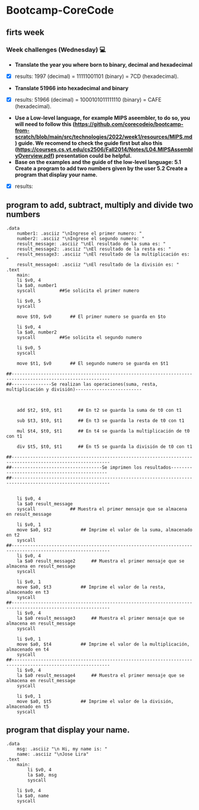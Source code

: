 # Bootcamp-CoreCode

## firts week
### Week challenges (Wednesday) 💻
- **Translate the year you where born to binary, decimal and hexadecimal**
- [x] results: 1997 (decimal) = 11111001101 (binary) = 7CD (hexadecimal).
- **Translate 51966 into hexadecimal and binary**
- [x] results: 51966 (decimal) = 1000101011111110 (binary) = CAFE (hexadecimal).
- **Use a Low-level language, for example MIPS aseembler, to do so, you will need to follow this (https://github.com/corecodeio/bootcamp-from-scratch/blob/main/src/technologies/2022/week1/resources/MIPS.md) guide. We recomend to check the guide first but also this (https://courses.cs.vt.edu/cs2506/Fall2014/Notes/L04.MIPSAssemblyOverview.pdf) presentation could be helpful.**
- **Base on the examples and the guide of the low-level language: 5.1 Create a program to add two numbers given by the user 5.2 Create a program that display your name.**
- [x] results: 
## program to add, subtract, multiply and divide two numbers

	.data
		number1: .asciiz "\nIngrese el primer numero: "
		number2: .asciiz "\nIngrese el segundo numero: "
		result_message: .asciiz "\nEl resultado de la suma es: "
		result_message2: .asciiz "\nEl resultado de la resta es: "
		result_message3: .asciiz "\nEl resultado de la multiplicación es: "
		result_message4: .asciiz "\nEl resultado de la división es: "
	.text
		main:
		li $v0, 4
		la $a0, number1		
		syscall			##Se solicita el primer numero

		li $v0, 5
		syscall

		move $t0, $v0		## El primer numero se guarda en $to

		li $v0, 4
		la $a0, number2
		syscall			##Se solicita el segundo numero

		li $v0, 5
		syscall
		   
		move $t1, $v0		## El segundo numero se guarda en $t1
		
	##-----------------------------------------------------------------------------------------------------------
	##---------------Se realizan las operaciones(suma, resta, multiplicación y división)-------------------------	
	
	

		add $t2, $t0, $t1      ## En t2 se guarda la suma de t0 con t1
		
		sub $t3, $t0, $t1      ## En t3 se guarda la resta de t0 con t1
		
		mul $t4, $t0, $t1      ## En t4 se guarda la multiplicación de t0 con t1
		
		div $t5, $t0, $t1      ## En t5 se guarda la división de t0 con t1

	##-----------------------------------------------------------------------------------------------------------
	##----------------------------------Se imprimen los resultados---------------------------------------------- 		
	##-----------------------------------------------------------------------------------------------------------
	
	
		li $v0, 4
		la $a0 result_message
		syscall				## Muestra el primer mensaje que se almacena en result_message
		
		li $v0, 1
		move $a0, $t2			## Imprime el valor de la suma, almacenado en t2
		syscall	
	##-----------------------------------------------------------------------------------------------------------		
		li $v0, 4
		la $a0 result_message2		## Muestra el primer mensaje que se almacena en result_message
		syscall
		
		li $v0, 1
		move $a0, $t3			## Imprime el valor de la resta, almacenado en t3
		syscall		
	##-----------------------------------------------------------------------------------------------------------	
		li $v0, 4
		la $a0 result_message3		## Muestra el primer mensaje que se almacena en result_message
		syscall
		
		li $v0, 1
		move $a0, $t4			## Imprime el valor de la multiplicación, almacenado en t4
		syscall		
	##-----------------------------------------------------------------------------------------------------------	
		li $v0, 4
		la $a0 result_message4		## Muestra el primer mensaje que se almacena en result_message
		syscall
		
		li $v0, 1
		move $a0, $t5			## Imprime el valor de la división, almacenado en t5
		syscall			

## program that display your name.
	.data
		msg: .asciiz "\n Hi, my name is: "
		name: .asciiz "\nJose Lira"
	.text
		main:
			li $v0, 4
			la $a0, msg		
			syscall		
		
		li $v0, 4
		la $a0, name		
		syscall	
